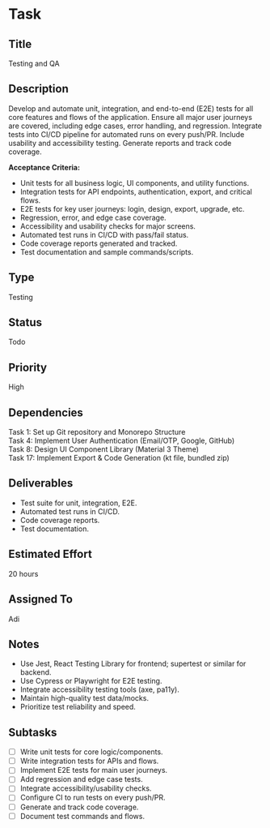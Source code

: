 # Task

## Title
Testing and QA

## Description
Develop and automate unit, integration, and end-to-end (E2E) tests for all core features and flows of the application. Ensure all major user journeys are covered, including edge cases, error handling, and regression. Integrate tests into CI/CD pipeline for automated runs on every push/PR. Include usability and accessibility testing. Generate reports and track code coverage.

**Acceptance Criteria:**
- Unit tests for all business logic, UI components, and utility functions.
- Integration tests for API endpoints, authentication, export, and critical flows.
- E2E tests for key user journeys: login, design, export, upgrade, etc.
- Regression, error, and edge case coverage.
- Accessibility and usability checks for major screens.
- Automated test runs in CI/CD with pass/fail status.
- Code coverage reports generated and tracked.
- Test documentation and sample commands/scripts.

## Type
Testing

## Status
Todo

## Priority
High

## Dependencies
Task 1: Set up Git repository and Monorepo Structure  
Task 4: Implement User Authentication (Email/OTP, Google, GitHub)  
Task 8: Design UI Component Library (Material 3 Theme)  
Task 17: Implement Export & Code Generation (kt file, bundled zip)

## Deliverables
- Test suite for unit, integration, E2E.
- Automated test runs in CI/CD.
- Code coverage reports.
- Test documentation.

## Estimated Effort
20 hours

## Assigned To
Adi

## Notes
- Use Jest, React Testing Library for frontend; supertest or similar for backend.
- Use Cypress or Playwright for E2E testing.
- Integrate accessibility testing tools (axe, pa11y).
- Maintain high-quality test data/mocks.
- Prioritize test reliability and speed.

## Subtasks
- [ ] Write unit tests for core logic/components.
- [ ] Write integration tests for APIs and flows.
- [ ] Implement E2E tests for main user journeys.
- [ ] Add regression and edge case tests.
- [ ] Integrate accessibility/usability checks.
- [ ] Configure CI to run tests on every push/PR.
- [ ] Generate and track code coverage.
- [ ] Document test commands and flows.